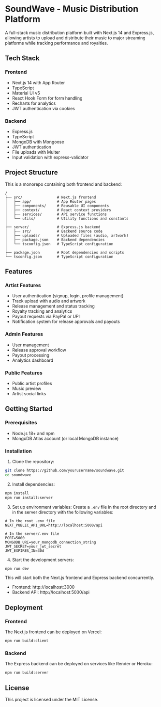 # SoundWave - Music Distribution Platform

A full-stack music distribution platform built with Next.js 14 and Express.js, allowing artists to upload and distribute their music to major streaming platforms while tracking performance and royalties.

## Tech Stack

### Frontend
- Next.js 14 with App Router
- TypeScript
- Material UI v5
- React Hook Form for form handling
- Recharts for analytics
- JWT authentication via cookies

### Backend
- Express.js
- TypeScript
- MongoDB with Mongoose
- JWT authentication
- File uploads with Multer
- Input validation with express-validator

## Project Structure

This is a monorepo containing both frontend and backend:

```
/
├── src/                # Next.js frontend
│   ├── app/            # App Router pages
│   ├── components/     # Reusable UI components
│   ├── context/        # React context providers
│   ├── services/       # API service functions
│   └── utils/          # Utility functions and constants
│
├── server/             # Express.js backend
│   ├── src/            # Backend source code
│   ├── uploads/        # Uploaded files (audio, artwork)
│   ├── package.json    # Backend dependencies
│   └── tsconfig.json   # TypeScript configuration
│
├── package.json        # Root dependencies and scripts
└── tsconfig.json       # TypeScript configuration
```

## Features

### Artist Features
- User authentication (signup, login, profile management)
- Track upload with audio and artwork
- Release management and status tracking
- Royalty tracking and analytics
- Payout requests via PayPal or UPI
- Notification system for release approvals and payouts

### Admin Features
- User management
- Release approval workflow
- Payout processing
- Analytics dashboard

### Public Features
- Public artist profiles
- Music preview
- Artist social links

## Getting Started

### Prerequisites
- Node.js 18+ and npm
- MongoDB Atlas account (or local MongoDB instance)

### Installation

1. Clone the repository:
```bash
git clone https://github.com/yourusername/soundwave.git
cd soundwave
```

2. Install dependencies:
```bash
npm install
npm run install:server
```

3. Set up environment variables:
Create a `.env` file in the root directory and in the server directory with the following variables:

```
# In the root .env file
NEXT_PUBLIC_API_URL=http://localhost:5000/api

# In the server/.env file
PORT=5000
MONGODB_URI=your_mongodb_connection_string
JWT_SECRET=your_jwt_secret
JWT_EXPIRES_IN=30d
```

4. Start the development servers:
```bash
npm run dev
```

This will start both the Next.js frontend and Express backend concurrently.

- Frontend: http://localhost:3000
- Backend API: http://localhost:5000/api

## Deployment

### Frontend
The Next.js frontend can be deployed on Vercel:

```bash
npm run build:client
```

### Backend
The Express backend can be deployed on services like Render or Heroku:

```bash
npm run build:server
```

## License

This project is licensed under the MIT License.
